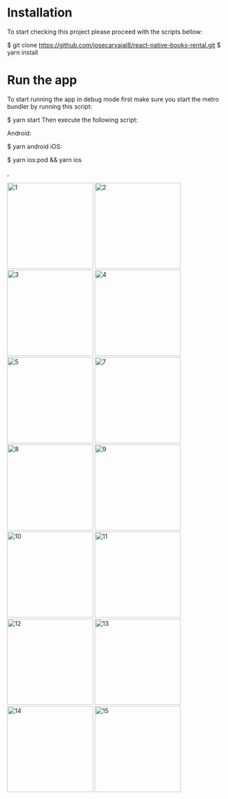 

# Installation
To start checking this project please proceed with the scripts bellow:

$ git clone https://github.com/josecarvajal8/react-native-books-rental.git
$ yarn install


# Run the app
To start running the app in debug mode first make sure you start the metro bundler by running this script:

$ yarn start
Then execute the following script:

Android:

$ yarn android
iOS:

$ yarn ios:pod && yarn ios

,

<img width="200" alt="1" src="https://user-images.githubusercontent.com/77502194/219876989-22cc681b-96cd-4386-b0db-dee923f0981d.png">
<img width="200" alt="2" src="https://user-images.githubusercontent.com/77502194/219877002-1e063ada-d309-4ec8-a9f8-286e9ecde6c9.png">
<img width="200" alt="3" src="https://user-images.githubusercontent.com/77502194/219877008-ad790172-c5bf-456d-af53-98142cef9268.png">
<img width="200" alt="4" src="https://user-images.githubusercontent.com/77502194/219877015-d5afa849-c0eb-4df1-9d14-4911c265f574.png">
<img width="200" alt="5" src="https://user-images.githubusercontent.com/77502194/219877019-eb82012e-4329-4d16-8c67-3ceba40d0c12.png">
<img width="200" alt="7" src="https://user-images.githubusercontent.com/77502194/219877024-b056d133-0456-4cc8-80a2-4e36eed366b6.png">
<img width="200" alt="8" src="https://user-images.githubusercontent.com/77502194/219877028-8efa433d-5eca-4764-8646-13b5ed94e5ef.png">
<img width="200" alt="9" src="https://user-images.githubusercontent.com/77502194/219877031-b434e29d-4c62-4b5b-bf9f-b6180ea5e1d4.png">
<img width="200" alt="10" src="https://user-images.githubusercontent.com/77502194/219877035-499441e6-6ee1-442e-884a-a353d244c33d.png">
<img width="200" alt="11" src="https://user-images.githubusercontent.com/77502194/219877039-c637d62c-13eb-434d-87cd-c8f80eb04cec.png">
<img width="200" alt="12" src="https://user-images.githubusercontent.com/77502194/219877048-55fb9ba3-c29d-4019-8712-b5aa37861c1b.png">
<img width="200" alt="13" src="https://user-images.githubusercontent.com/77502194/219877056-77da002a-b90d-4bd2-8f43-2f2c63279d30.png">
<img width="200" alt="14" src="https://user-images.githubusercontent.com/77502194/219877060-8f39e6c3-8438-4e0a-84a8-fae94bdcc96a.png">
<img width="200" alt="15" src="https://user-images.githubusercontent.com/77502194/219877062-47217e31-f8d7-498c-a9e5-174c454e6021.png">
